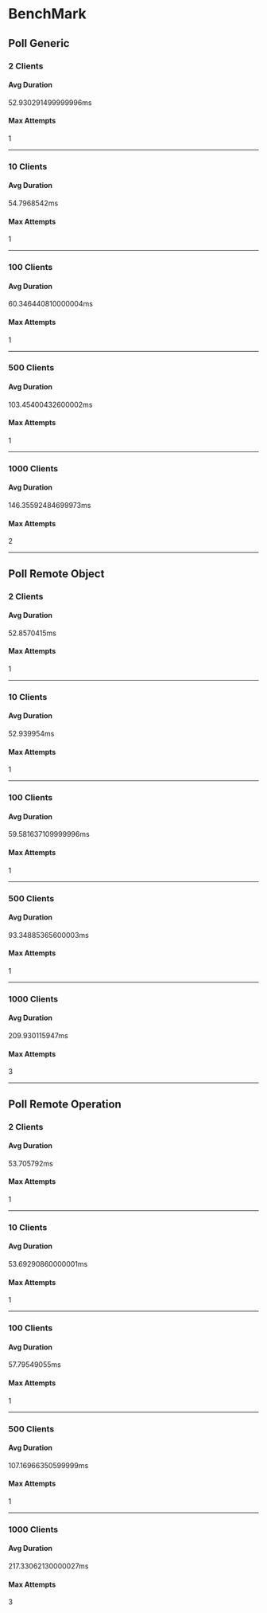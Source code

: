# BenchMark

## Poll Generic

### 2 Clients
#### Avg Duration
52.930291499999996ms
#### Max Attempts
1

---

### 10 Clients
#### Avg Duration
54.7968542ms
#### Max Attempts
1

---

### 100 Clients
#### Avg Duration
60.346440810000004ms
#### Max Attempts
1

---

### 500 Clients
#### Avg Duration
103.45400432600002ms
#### Max Attempts
1

---

### 1000 Clients
#### Avg Duration
146.35592484699973ms
#### Max Attempts
2

---
## Poll Remote Object
### 2 Clients
#### Avg Duration
52.8570415ms
#### Max Attempts
1

---

### 10 Clients
#### Avg Duration
52.939954ms
#### Max Attempts
1

---

### 100 Clients
#### Avg Duration
59.581637109999996ms
#### Max Attempts
1

---

### 500 Clients
#### Avg Duration
93.34885365600003ms
#### Max Attempts
1

---

### 1000 Clients
#### Avg Duration
209.930115947ms
#### Max Attempts
3

---
## Poll Remote Operation

### 2 Clients
#### Avg Duration
53.705792ms
#### Max Attempts
1

---

### 10 Clients
#### Avg Duration
53.69290860000001ms
#### Max Attempts
1

---

### 100 Clients
#### Avg Duration
57.79549055ms
#### Max Attempts
1

---

### 500 Clients
#### Avg Duration
107.16966350599999ms
#### Max Attempts
1

---

### 1000 Clients
#### Avg Duration
217.33062130000027ms
#### Max Attempts
3